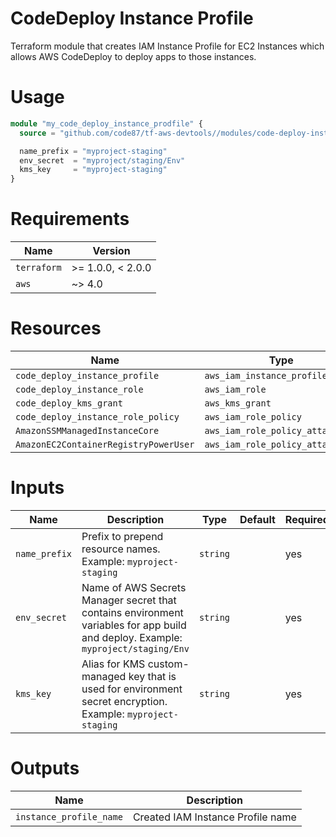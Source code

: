 # CodeDeploy Instance Profile

Terraform module that creates IAM Instance Profile for EC2 Instances which allows AWS CodeDeploy
to deploy apps to those instances.


# Usage

```terraform
module "my_code_deploy_instance_prodfile" {
  source = "github.com/code87/tf-aws-devtools//modules/code-deploy-instance-profile?ref=v0.0.1"

  name_prefix = "myproject-staging"
  env_secret  = "myproject/staging/Env"
  kms_key     = "myproject-staging"
}
```


# Requirements

| Name        | Version           |
|-------------|-------------------|
| `terraform` | >= 1.0.0, < 2.0.0 |
| `aws`       | ~> 4.0            |


# Resources

| Name                                  | Type                             |
|---------------------------------------|----------------------------------|
| `code_deploy_instance_profile`        | `aws_iam_instance_profile`       |
| `code_deploy_instance_role`           | `aws_iam_role`                   |
| `code_deploy_kms_grant`               | `aws_kms_grant`                  |
| `code_deploy_instance_role_policy`    | `aws_iam_role_policy`            |
| `AmazonSSMManagedInstanceCore`        | `aws_iam_role_policy_attachment` |
| `AmazonEC2ContainerRegistryPowerUser` | `aws_iam_role_policy_attachment` |


# Inputs

| Name          | Description                                                                                                                       | Type     | Default | Required |
|---------------|-----------------------------------------------------------------------------------------------------------------------------------|----------|---------|----------|
| `name_prefix` | Prefix to prepend resource names. Example: `myproject-staging`                                                                    | `string` |         | yes      |
| `env_secret`  | Name of AWS Secrets Manager secret that contains environment variables for app build and deploy. Example: `myproject/staging/Env` | `string` |         | yes      |
| `kms_key`     | Alias for KMS custom-managed key that is used for environment secret encryption. Example: `myproject-staging`                     | `string` |         | yes      |


# Outputs

| Name                    | Description                       |
|-------------------------|-----------------------------------|
| `instance_profile_name` | Created IAM Instance Profile name |
